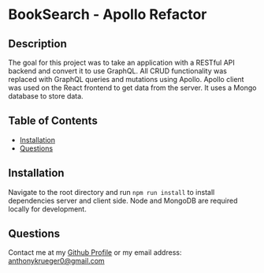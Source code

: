 # BookSearch - Apollo Refactor

  
  

  ## Description
  
  The goal for this project was to take an application with a RESTful API backend and convert it to use GraphQL. All CRUD functionality was replaced with GraphQL queries and mutations using Apollo. Apollo client was used on the React frontend to get data from the server. It uses a Mongo database to store data.
  

  ## Table of Contents
  
  - [Installation](#installation)
  - [Questions](#questions)
  

  ## Installation
  
  Navigate to the root directory and run `npm run install` to install dependencies server and client side. Node and MongoDB are required locally for development.
  

  ## Questions
  
  Contact me at my [Github Profile](https://github.com/AnthonyKrueger)
  or my email address: anthonykrueger0@gmail.com
  

  